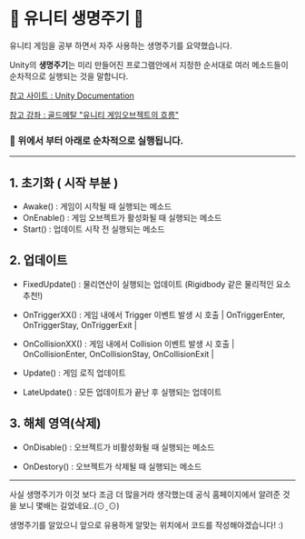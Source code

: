 # 🔅 유니티 생명주기 🌻
유니티 게임을 공부 하면서 자주 사용하는 생명주기를 요약했습니다.

Unity의 **생명주기**는 미리 만들어진 프로그램안에서 지정한 순서대로 여러 메소드들이 순차적으로 실행되는 것을 말합니다.

[참고 사이트 : Unity Documentation](https://docs.unity3d.com/kr/current/Manual/ExecutionOrder.html)

[참고 강좌 : 골드메탈 "유니티 게임오브젝트의 흐름"](https://www.youtube.com/watch?v=PyN3JkPTpAI)

### 📝 위에서 부터 아래로 순차적으로 실행됩니다.
___
## 1. 초기화 ( 시작 부분 )

- Awake() : 게임이 시작될 때 실행되는 메소드
- OnEnable() : 게임 오브젝트가 활성화될 때 실행되는 메소드
- Start() : 업데이트 시작 전 실행되는 메소드

## 2. 업데이트
- FixedUpdate() : 물리연산이 실행되는 업데이트 (Rigidbody 같은 물리적인 요소 추천!)

- OnTriggerXX() : 게임 내에서 Trigger 이벤트 발생 시 호출
| OnTriggerEnter, OnTriggerStay, OnTriggerExit |

- OnCollisionXX() : 게임 내에서 Collision 이벤트 발생 시 호출
| OnCollisionEnter, OnCollisionStay, OnCollisionExit |

- Update() : 게임 로직 업데이트
- LateUpdate() : 모든 업데이트가 끝난 후 실행되는 업데이트

## 3. 해체 영역(삭제)

- OnDisable() : 오브젝트가 비활성화될 때 실행되는 메소드

- OnDestory() : 오브젝트가 삭제될 때 실행되는 메소드
---
사실 생명주기가 이것 보다 조금 더 많을거라 생각했는데 공식 홈페이지에서 알려준 것을 보니 몇배는 길었네요..(⊙ˍ⊙) 

생명주기를 알았으니 앞으로 유용하게 알맞는 위치에서 코드를 작성해야겠습니다! :)
